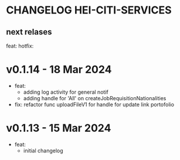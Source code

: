 # CHANGELOG HEI-CITI-SERVICES

## next relases

feat:
hotfix:

# v0.1.14 - 18 Mar 2024

-   feat:
    -   adding log activity for general notif
    -   adding handle for 'All' on createJobRequisitionNationalities
-   fix: refactor func uploadFileV1 for handle for update link portofolio

# v0.1.13 - 15 Mar 2024

-   feat:
    -   initial changelog
